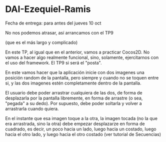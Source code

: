 # DAI-Ezequiel-Ramis

Fecha de entrega: para antes del jueves 10 oct

No nos podemos atrasar, así arrancamos con el TP9

(que es el más largo y complicado)

 

En este TP, al igual que en el anterior, vamos a practicar Cocos2D.  No vamos a hacer algo realmente funcional, sino, solamente, ejercitarnos con el uso del framework.  El TP9 si será el "posta".

 

En este vamos hacer que la aplicación inicie con dos imagenes una posición random de la pantalla, pero siempre y cuando no se toquen entre si, y las dos imagenes estén completamente dentro de la pantalla.

El usuario debe poder arrastrar cualquiera de las dos, de forma de desplazarla por la pantalla libremente, en forma de arrastre (o sea, "pegada" a su dedo).  Por supuesto, debe poder soltarla y volver a arrastrarla cuando quiera.

En el instante que esa imagen toque a la otra, la imagen tocada (no la que era arrastrada, sino la otra) debe empezar desplazarze en forma de cuadrado, es decir, un poco hacia un lado, luego hacia un costado, luego hacia el otro lado, y luego hacia el otro costado (ver tutorial de Secuencias)
